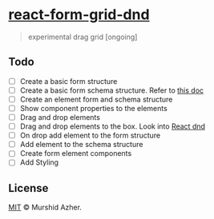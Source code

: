 # [react-form-grid-dnd](https://github.com/murshidazher/react-form-grid-dnd)

> experimental drag grid [ongoing]

## Todo

- [ ] Create a basic form structure
- [ ] Create a basic form schema structure. Refer to [this doc](https://github.com/json-schema-form/json-schema-form/wiki/Documentation)
- [ ] Create an element form and schema structure
- [ ] Show component properties to the elements
- [ ] Drag and drop elements
- [ ] Drag and drop elements to the box. Look into [React dnd](https://react-dnd.github.io/react-dnd/examples/other/native-files)
- [ ] On drop add element to the form structure
- [ ] Add element to the schema structure
- [ ] Create form element components
- [ ] Add Styling

## License

[MIT](https://github.com/murshidazher/react-form-grid-dnd/blob/master/LICENSE) © Murshid Azher.